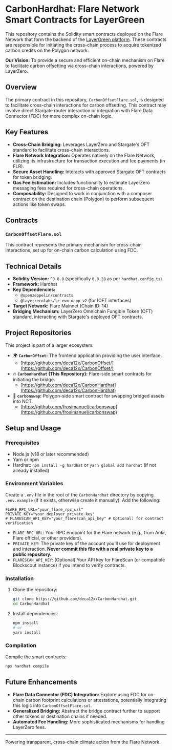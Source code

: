# CarbonHardhat: Flare Network Smart Contracts for LayerGreen

This repository contains the Solidity smart contracts deployed on the Flare Network that form the backend of the [LayerGreen platform](https://github.com/deca12x/CarbonOffset/). These contracts are responsible for initiating the cross-chain process to acquire tokenized carbon credits on the Polygon network.

**Our Vision:** To provide a secure and efficient on-chain mechanism on Flare to facilitate carbon offsetting via cross-chain interactions, powered by LayerZero.

## Overview

The primary contract in this repository, `CarbonOffsetFlare.sol`, is designed to facilitate cross-chain interactions for carbon offsetting. This contract may involve direct Stargate router interaction or integration with Flare Data Connector (FDC) for more complex on-chain logic.

## Key Features

- **Cross-Chain Bridging:** Leverages LayerZero and Stargate's OFT standard to facilitate cross-chain interactions.
- **Flare Network Integration:** Operates natively on the Flare Network, utilizing its infrastructure for transaction execution and fee payments (in FLR).
- **Secure Asset Handling:** Interacts with approved Stargate OFT contracts for token bridging.
- **Gas Fee Estimation:** Includes functionality to estimate LayerZero messaging fees required for cross-chain operations.
- **Composability:** Designed to work in conjunction with a composer contract on the destination chain (Polygon) to perform subsequent actions like token swaps.

## Contracts

### `CarbonOffsetFlare.sol`

This contract represents the primary mechanism for cross-chain interactions, set up for on-chain carbon calculation using FDC.

## Technical Details

- **Solidity Version:** `^0.8.0` (specifically `0.8.28` as per `hardhat.config.ts`)
- **Framework:** Hardhat
- **Key Dependencies:**
  - `@openzeppelin/contracts`
  - `@layerzerolabs/lz-evm-oapp-v2` (for IOFT interfaces)
- **Target Network:** Flare Mainnet (Chain ID: 14)
- **Bridging Mechanism:** LayerZero Omnichain Fungible Token (OFT) standard, interacting with Stargate's deployed OFT contracts.

## Project Repositories

This project is part of a larger ecosystem:

- 🌍 **`CarbonOffset`:** The frontend application providing the user interface.
  - [https://github.com/deca12x/CarbonOffset/](https://github.com/deca12x/CarbonOffset/)
- 🔥 **`CarbonHardhat` (This Repository):** Flare-side smart contracts for initiating the bridge.
  - [https://github.com/deca12x/CarbonHardhat](https://github.com/deca12x/CarbonHardhat)
- 🔄 **`carbonswap`:** Polygon-side smart contract for swapping bridged assets into NCT.
  - [https://github.com/frosimanuel/carbonswap](https://github.com/frosimanuel/carbonswap)

## Setup and Usage

### Prerequisites

- Node.js (v18 or later recommended)
- Yarn or npm
- Hardhat: `npm install -g hardhat` or `yarn global add hardhat` (if not already installed)

### Environment Variables

Create a `.env` file in the root of the `CarbonHardhat` directory by copying `.env.example` (if it exists, otherwise create it manually). Add the following:

```env
FLARE_RPC_URL="your_flare_rpc_url"
PRIVATE_KEY="your_deployer_private_key"
# FLARESCAN_API_KEY="your_flarescan_api_key" # Optional: for contract verification
```

- `FLARE_RPC_URL`: Your RPC endpoint for the Flare network (e.g., from Ankr, Flare official, or other providers).
- `PRIVATE_KEY`: The private key of the account you'll use for deployment and interaction. **Never commit this file with a real private key to a public repository.**
- `FLARESCAN_API_KEY`: (Optional) Your API key for FlareScan (or compatible Blockscout instance) if you intend to verify contracts.

### Installation

1.  Clone the repository:
    ```bash
    git clone https://github.com/deca12x/CarbonHardhat.git
    cd CarbonHardhat
    ```
2.  Install dependencies:
    ```bash
    npm install
    # or
    yarn install
    ```

### Compilation

Compile the smart contracts:

```bash
npx hardhat compile
```

## Future Enhancements

- **Flare Data Connector (FDC) Integration:** Explore using FDC for on-chain carbon footprint calculations or attestations, potentially integrating this logic into `CarbonOffsetFlare.sol`.
- **Generalized Bridging:** Abstract the bridge contract further to support other tokens or destination chains if needed.
- **Automated Fee Handling:** More sophisticated mechanisms for handling LayerZero fees.

---

Powering transparent, cross-chain climate action from the Flare Network.
